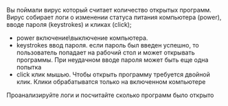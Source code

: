 Вы поймали вирус который считает количество открытых программ.
Вирус собирает логи о изменении статуса питания компьютера (power), вводе пароля (keystrokes) и кликах (click);

- power включение\выключение компьютера.
- keystrokes ввод пароля. если пароль был введен успешно, то пользователь попадает на рабочий стол и может открывать программы. При неудачном вводе пароля может быть еще одна попытка
- click клик мышью. Чтобы открыть программу требуется двойной клик. Клики обрабатыватся только на включенном компьютере

Проанализируйте логи и посчитайте сколько программ было открыто